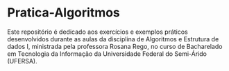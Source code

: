 # Pratica-Algoritmos

Este repositório é dedicado aos exercícios e exemplos práticos desenvolvidos durante as aulas da disciplina de Algoritmos e Estrutura de dados I, ministrada pela professora Rosana Rego, no curso de Bacharelado em Tecnologia da Informação da Universidade Federal do Semi-Árido (UFERSA).